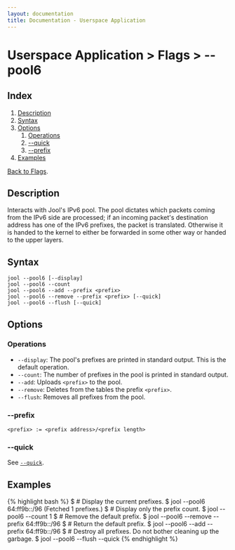```yaml
---
layout: documentation
title: Documentation - Userspace Application
---
```


# Userspace Application > Flags > \--pool6

## Index

1. [Description](#description)
2. [Syntax](#syntax)
3. [Options](#options)
   1. [Operations](#operations)
   2. [\--quick](#quick)
   3. [\--prefix](#prefix)
4. [Examples](#examples)

[Back to Flags](usr-flags.html).

## Description

Interacts with Jool's IPv6 pool. The pool dictates which packets coming from the IPv6 side are processed; if an incoming packet's destination address has one of the IPv6 prefixes, the packet is translated. Otherwise it is handed to the kernel to either be forwarded in some other way or handed to the upper layers.

## Syntax

	jool --pool6 [--display]
	jool --pool6 --count
	jool --pool6 --add --prefix <prefix>
	jool --pool6 --remove --prefix <prefix> [--quick]
	jool --pool6 --flush [--quick]

## Options

### Operations

* `--display`: The pool's prefixes are printed in standard output. This is the default operation.
* `--count`: The number of prefixes in the pool is printed in standard output.
* `--add`: Uploads `<prefix>` to the pool.
* `--remove`: Deletes from the tables the prefix `<prefix>`.
* `--flush`: Removes all prefixes from the pool.

### \--prefix

	<prefix> := <prefix address>/<prefix length>

### \--quick

See [`--quick`](#quick).

## Examples

{% highlight bash %}
$ # Display the current prefixes.
$ jool --pool6
64:ff9b::/96
  (Fetched 1 prefixes.)
$ # Display only the prefix count.
$ jool --pool6 --count
1
$ # Remove the default prefix.
$ jool --pool6 --remove --prefix 64:ff9b::/96
$ # Return the default prefix.
$ jool --pool6 --add --prefix 64:ff9b::/96
$ # Destroy all prefixes. Do not bother cleaning up the garbage.
$ jool --pool6 --flush --quick
{% endhighlight %}

